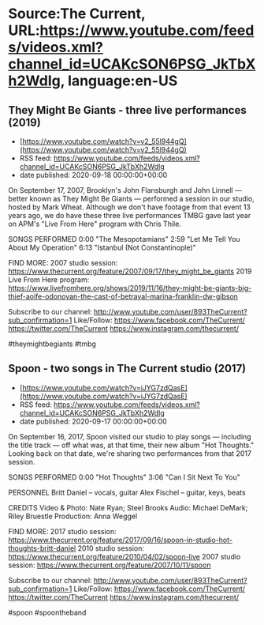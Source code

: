 # Source:The Current, URL:https://www.youtube.com/feeds/videos.xml?channel_id=UCAKcSON6PSG_JkTbXh2WdIg, language:en-US

## They Might Be Giants - three live performances (2019)
 - [https://www.youtube.com/watch?v=v2_55l944gQ](https://www.youtube.com/watch?v=v2_55l944gQ)
 - RSS feed: https://www.youtube.com/feeds/videos.xml?channel_id=UCAKcSON6PSG_JkTbXh2WdIg
 - date published: 2020-09-18 00:00:00+00:00

On September 17, 2007, Brooklyn's John Flansburgh and John Linnell — better known as They Might Be Giants — performed a session in our studio, hosted by Mark Wheat. Although we don't have footage from that event 13 years ago, we do have these three live performances TMBG gave last year on APM's "Live From Here" program with Chris Thile. 

SONGS PERFORMED
0:00 "The Mesopotamians"
2:59 "Let Me Tell You About My Operation"
6:13 "Istanbul (Not Constantinople)"

FIND MORE:
2007 studio session: https://www.thecurrent.org/feature/2007/09/17/they_might_be_giants
2019 Live From Here program: https://www.livefromhere.org/shows/2019/11/16/they-might-be-giants-big-thief-aoife-odonovan-the-cast-of-betrayal-marina-franklin-dw-gibson

Subscribe to our channel:
http://www.youtube.com/user/893TheCurrent?sub_confirmation=1
Like/Follow:
https://www.facebook.com/TheCurrent/
https://twitter.com/TheCurrent
https://www.instagram.com/thecurrent/

#theymightbegiants #tmbg

## Spoon - two songs in The Current studio (2017)
 - [https://www.youtube.com/watch?v=iJYG7zdQasE](https://www.youtube.com/watch?v=iJYG7zdQasE)
 - RSS feed: https://www.youtube.com/feeds/videos.xml?channel_id=UCAKcSON6PSG_JkTbXh2WdIg
 - date published: 2020-09-17 00:00:00+00:00

On September 16, 2017, Spoon visited our studio to play songs — including the title track — off what was, at that time, their new album "Hot Thoughts." Looking back on that date, we're sharing two performances from that 2017 session. 

SONGS PERFORMED
0:00 "Hot Thoughts"
3:06 "Can I Sit Next To You"

PERSONNEL
Britt Daniel – vocals, guitar
Alex Fischel – guitar, keys, beats

CREDITS
Video & Photo: Nate Ryan; Steel Brooks
Audio: Michael DeMark; Riley Bruestle
Production: Anna Weggel

FIND MORE:
2017 studio session: https://www.thecurrent.org/feature/2017/09/16/spoon-in-studio-hot-thoughts-britt-daniel
2010 studio session: https://www.thecurrent.org/feature/2010/04/02/spoon-live
2007 studio session:
https://www.thecurrent.org/feature/2007/10/11/spoon

Subscribe to our channel:
http://www.youtube.com/user/893TheCurrent?sub_confirmation=1
Like/Follow:
https://www.facebook.com/TheCurrent/
https://twitter.com/TheCurrent
https://www.instagram.com/thecurrent/

#spoon #spoontheband

